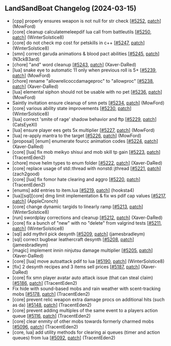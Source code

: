 ## LandSandBoat Changelog (2024-03-15)
- [cpp] properly ensures weapon is not null for str check [[#5252](https://github.com/LandSandBoat/server/pull/5252), [patch](https://github.com/LandSandBoat/server/pull/5252.patch)] (MowFord)
- [core] cleanup calculatemeleepdif lua call from battleutils [[#5250](https://github.com/LandSandBoat/server/pull/5250), [patch](https://github.com/LandSandBoat/server/pull/5250.patch)] (WinterSolstice8)
- [core] do not check mp cost for petskills in c++ [[#5247](https://github.com/LandSandBoat/server/pull/5247), [patch](https://github.com/LandSandBoat/server/pull/5247.patch)] (WinterSolstice8)
- [smn] correct garuda animations & blood pact abilities [[#5245](https://github.com/LandSandBoat/server/pull/5245), [patch](https://github.com/LandSandBoat/server/pull/5245.patch)] (N3ckB3ard)
- [chore] "and" word cleanup [[#5243](https://github.com/LandSandBoat/server/pull/5243), [patch](https://github.com/LandSandBoat/server/pull/5243.patch)] (Xaver-DaRed)
- [lua] snake eye to automatic 11 only when previous roll is 5+ [[#5239](https://github.com/LandSandBoat/server/pull/5239), [patch](https://github.com/LandSandBoat/server/pull/5239.patch)] (MowFord)
- [chore] rename "allowrelicoccdamageproc" to "allowproc" [[#5238](https://github.com/LandSandBoat/server/pull/5238), [patch](https://github.com/LandSandBoat/server/pull/5238.patch)] (Xaver-DaRed)
- [lua] elemental siphon should not be usable with no pet [[#5236](https://github.com/LandSandBoat/server/pull/5236), [patch](https://github.com/LandSandBoat/server/pull/5236.patch)] (MowFord)
- Saintly invitation ensure cleanup of smn pets [[#5234](https://github.com/LandSandBoat/server/pull/5234), [patch](https://github.com/LandSandBoat/server/pull/5234.patch)] (MowFord)
- [core] various ability state improvements [[#5230](https://github.com/LandSandBoat/server/pull/5230), [patch](https://github.com/LandSandBoat/server/pull/5230.patch)] (WinterSolstice8)
- [lua] correct 'smite of rage' shadow behavior and ftp [[#5229](https://github.com/LandSandBoat/server/pull/5229), [patch](https://github.com/LandSandBoat/server/pull/5229.patch)] (CatsEyeXI)
- [lua] ensure player ees gets 5x multiplier [[#5227](https://github.com/LandSandBoat/server/pull/5227), [patch](https://github.com/LandSandBoat/server/pull/5227.patch)] (MowFord)
- [lua] re-apply mantra to the target [[#5226](https://github.com/LandSandBoat/server/pull/5226), [patch](https://github.com/LandSandBoat/server/pull/5226.patch)] (MowFord)
- [proposal] [enum] enumerate fourcc animation codes [[#5224](https://github.com/LandSandBoat/server/pull/5224), [patch](https://github.com/LandSandBoat/server/pull/5224.patch)] (Xaver-DaRed)
- [core] [lua] fix mob meikyo shisui and mob skill tp gain [[#5223](https://github.com/LandSandBoat/server/pull/5223), [patch](https://github.com/LandSandBoat/server/pull/5223.patch)] (TracentEden2)
- [chore] move helm types to enum folder [[#5222](https://github.com/LandSandBoat/server/pull/5222), [patch](https://github.com/LandSandBoat/server/pull/5222.patch)] (Xaver-DaRed)
- [core] replace usage of std::thread with nonstd::jthread [[#5221](https://github.com/LandSandBoat/server/pull/5221), [patch](https://github.com/LandSandBoat/server/pull/5221.patch)] (zach2good)
- [core] [lua] fix fomor hate clearing and aggro [[#5220](https://github.com/LandSandBoat/server/pull/5220), [patch](https://github.com/LandSandBoat/server/pull/5220.patch)] (TracentEden2)
- [enums] add entries to item.lua [[#5219](https://github.com/LandSandBoat/server/pull/5219), [patch](https://github.com/LandSandBoat/server/pull/5219.patch)] (hooksta4)
- [lua][sql][core] dmg limit implementation & fix ws pdif cap values [[#5217](https://github.com/LandSandBoat/server/pull/5217), [patch](https://github.com/LandSandBoat/server/pull/5217.patch)] (AppleCronch)
- [core] change dynamic targids to linearly ramp [[#5213](https://github.com/LandSandBoat/server/pull/5213), [patch](https://github.com/LandSandBoat/server/pull/5213.patch)] (WinterSolstice8)
- [run] swordplay corrections and cleanup [[#5212](https://github.com/LandSandBoat/server/pull/5212), [patch](https://github.com/LandSandBoat/server/pull/5212.patch)] (Xaver-DaRed)
- [core] fix a bunch of "new" with no "delete" from valgrind tests [[#5211](https://github.com/LandSandBoat/server/pull/5211), [patch](https://github.com/LandSandBoat/server/pull/5211.patch)] (WinterSolstice8)
- [sql] add mythril pick desynth [[#5209](https://github.com/LandSandBoat/server/pull/5209), [patch](https://github.com/LandSandBoat/server/pull/5209.patch)] (jamesbradleym)
- [sql] correct bugbear leathercraft desynth [[#5208](https://github.com/LandSandBoat/server/pull/5208), [patch](https://github.com/LandSandBoat/server/pull/5208.patch)] (jamesbradleym)
- [magic] implement innin ninjutsu damage multiplier [[#5205](https://github.com/LandSandBoat/server/pull/5205), [patch](https://github.com/LandSandBoat/server/pull/5205.patch)] (Xaver-DaRed)
- [core] [lua] move autoattack pdif to lua [[#5190](https://github.com/LandSandBoat/server/pull/5190), [patch](https://github.com/LandSandBoat/server/pull/5190.patch)] (WinterSolstice8)
- [fix] 2 desynth recipes and 3 items sell prices [[#5187](https://github.com/LandSandBoat/server/pull/5187), [patch](https://github.com/LandSandBoat/server/pull/5187.patch)] (Xaver-DaRed)
- [core] fix smn player avatar auto attack issue (that can steal claim) [[#5186](https://github.com/LandSandBoat/server/pull/5186), [patch](https://github.com/LandSandBoat/server/pull/5186.patch)] (TracentEden2)
- Fix hide with sound-based mobs and rain weather with scent-tracking mobs [[#5178](https://github.com/LandSandBoat/server/pull/5178), [patch](https://github.com/LandSandBoat/server/pull/5178.patch)] (TracentEden2)
- [core] prevent relic weapon extra damage procs on additional hits (such as da) [[#5148](https://github.com/LandSandBoat/server/pull/5148), [patch](https://github.com/LandSandBoat/server/pull/5148.patch)] (TracentEden2)
- [core] prevent adding multiples of the same event to a players action queue [[#5116](https://github.com/LandSandBoat/server/pull/5116), [patch](https://github.com/LandSandBoat/server/pull/5116.patch)] (TracentEden2)
- [core] clear enmity of other mobs towards formerly charmed mobs [[#5096](https://github.com/LandSandBoat/server/pull/5096), [patch](https://github.com/LandSandBoat/server/pull/5096.patch)] (TracentEden2)
- [core, lua] add utility methods for clearing ai queues (timer and action queues) from lua [[#5092](https://github.com/LandSandBoat/server/pull/5092), [patch](https://github.com/LandSandBoat/server/pull/5092.patch)] (TracentEden2)
